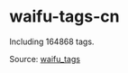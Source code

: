 # waifu-tags-cn

Including 164868 tags.

Source: [waifu_tags](https://github.com/nini22P/waifu_tags)
